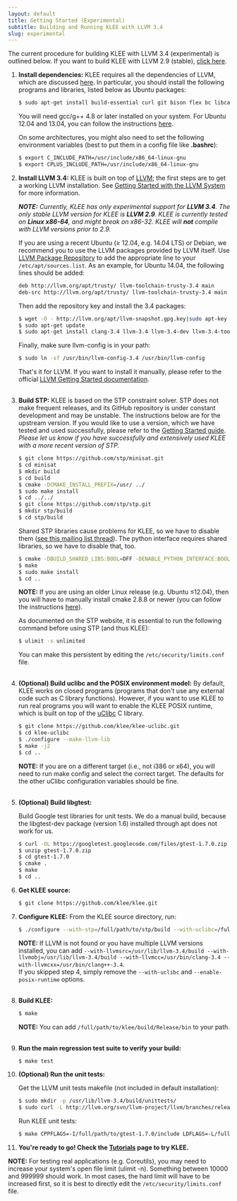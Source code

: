 ```yaml
---
layout: default
title: Getting Started (Experimental)
subtitle: Building and Running KLEE with LLVM 3.4
slug: experimental
---
```


The current procedure for building KLEE with LLVM 3.4 (experimental) is outlined below.
If you want to build KLEE with LLVM 2.9 (stable), [click here]({{site.baseurl}}/getting-started).

1. **Install dependencies:** KLEE requires all the dependencies of LLVM, which are discussed [here](http://llvm.org/docs/GettingStarted.html#requirements). In particular, you should install the following programs and libraries, listed below as Ubuntu packages:  

   ```bash
   $ sudo apt-get install build-essential curl git bison flex bc libcap-dev git cmake libboost-all-dev libncurses5-dev python-minimal python-pip unzip
   ```

   You will need gcc/g++ 4.8 or later installed on your system. For Ubuntu 12.04 and 13.04, you can follow the instructions [here](http://ubuntuhandbook.org/index.php/2013/08/install-gcc-4-8-via-ppa-in-ubuntu-12-04-13-04/).   

   On some architectures, you might also need to set the following environment variables (best to put them in a config file like **.bashrc**):  

   ```bash
   $ export C_INCLUDE_PATH=/usr/include/x86_64-linux-gnu  
   $ export CPLUS_INCLUDE_PATH=/usr/include/x86_64-linux-gnu
   ```

2. **Install LLVM 3.4:** KLEE is built on top of [LLVM](http://llvm.org); the first steps are to get a working LLVM installation. See [Getting Started with the LLVM System](http://llvm.org/docs/GettingStarted.html) for more information.

   _**NOTE:** Currently, KLEE has only experimental support for **LLVM 3.4**. The only stable LLVM version for KLEE is **LLVM 2.9**. KLEE is currently tested on **Linux x86-64**, and might break on x86-32. KLEE will **not** compile with LLVM versions prior to 2.9._

   If you are using a recent Ubuntu (≥ 12.04, e.g. 14.04 LTS) or Debian, we recommend you to use the LLVM packages provided by LLVM itself. Use [LLVM Package Repository](http://llvm.org/apt/) to add the appropriate line to your `/etc/apt/sources.list`. As an example, for Ubuntu 14.04, the following lines should be added:  

   ```bash
   deb http://llvm.org/apt/trusty/ llvm-toolchain-trusty-3.4 main  
   deb-src http://llvm.org/apt/trusty/ llvm-toolchain-trusty-3.4 main
   ```

   Then add the repository key and install the 3.4 packages:  

   ```bash
   $ wget -O - http://llvm.org/apt/llvm-snapshot.gpg.key|sudo apt-key add -  
   $ sudo apt-get update  
   $ sudo apt-get install clang-3.4 llvm-3.4 llvm-3.4-dev llvm-3.4-tools  
   ```

   Finally, make sure llvm-config is in your path:   

   ```bash
   $ sudo ln -sf /usr/bin/llvm-config-3.4 /usr/bin/llvm-config
   ```

   That's it for LLVM. If you want to install it manually, please refer to the official [LLVM Getting Started documentation](http://www.llvm.org/docs/GettingStarted.html).<br/><br/>  

3. **Build STP:** KLEE is based on the STP constraint solver. STP does not make frequent releases, and its GitHub repository is under constant development and may be unstable. The instructions below are for the upstream version. If you would like to use a version, which we have tested and used successfully, please refer to the [Getting Started guide]({{site.baseurl}}/getting-started). _Please let us know if you have successfully and extensively used KLEE with a more recent version of STP._  

   ```bash
   $ git clone https://github.com/stp/minisat.git
   $ cd minisat
   $ mkdir build
   $ cd build
   $ cmake -DCMAKE_INSTALL_PREFIX=/usr/ ../
   $ sudo make install
   $ cd ../../
   $ git clone https://github.com/stp/stp.git
   $ mkdir stp/build
   $ cd stp/build
   ```

   Shared STP libraries cause problems for KLEE, so we have to disable them ([see this mailing list thread](https://www.mail-archive.com/klee-dev@imperial.ac.uk/msg01704.html)). The python interface requires shared libraries, so we have to disable that, too.

   ```bash
   $ cmake -DBUILD_SHARED_LIBS:BOOL=OFF -DENABLE_PYTHON_INTERFACE:BOOL=OFF ..
   $ make
   $ sudo make install
   $ cd ..
   ```

   **NOTE:** If you are using an older Linux release (e.g. Ubuntu ≤12.04), then you will have to manually install cmake 2.8.8 or newer (you can follow the instructions [here](http://cameo54321.blogspot.com/2014/02/installing-cmake-288-or-higher-on.html)).    

   As documented on the STP website, it is essential to run the following command before using STP (and thus KLEE):  

   ```bash
   $ ulimit -s unlimited
   ```

   You can make this persistent by editing the `/etc/security/limits.conf` file.<br/><br/>  

4. **(Optional) Build uclibc and the POSIX environment model:** By default, KLEE works on closed programs (programs that don't use any external code such as C library functions). However, if you want to use KLEE to run real programs you will want to enable the KLEE POSIX runtime, which is built on top of the [uClibc](http://uclibc.org) C library.  

   ```bash
   $ git clone https://github.com/klee/klee-uclibc.git  
   $ cd klee-uclibc  
   $ ./configure --make-llvm-lib  
   $ make -j2  
   $ cd .. 
   ```

   **NOTE:** If you are on a different target (i.e., not i386 or x64), you will need to run make config and select the correct target. The defaults for the other uClibc configuration variables should be fine.<br/><br/>  

5. **(Optional) Build libgtest:**

   Build Google test libraries for unit tests. We do a manual build, because the libgtest-dev package (version 1.6) installed through apt does not work for us.  

   ```bash
   $ curl -OL https://googletest.googlecode.com/files/gtest-1.7.0.zip  
   $ unzip gtest-1.7.0.zip  
   $ cd gtest-1.7.0  
   $ cmake .  
   $ make  
   $ cd ..
   ```

6. **Get KLEE source:**  

   ```bash
   $ git clone https://github.com/klee/klee.git
   ```

7. **Configure KLEE:** From the KLEE source directory, run:  

   ```bash
   $ ./configure --with-stp=/full/path/to/stp/build --with-uclibc=/full/path/to/klee-uclibc --enable-posix-runtime
   ```

   **NOTE:** If LLVM is not found or you have multiple LLVM versions installed, you can add `--with-llvmsrc=/usr/lib/llvm-3.4/build --with-llvmobj=/usr/lib/llvm-3.4/build --with-llvmcc=/usr/bin/clang-3.4 --with-llvmcxx=/usr/bin/clang++-3.4`.  
If you skipped step 4, simply remove the `--with-uclibc` and `--enable-posix-runtime` options.<br/><br/>  

8. **Build KLEE:**  

   ```bash
   $ make  
   ```
   <!-- make DISABLE_ASSERTIONS=0 ENABLE_OPTIMIZED=1 ENABLE_SHARED=0 -j2-->

   **NOTE:** You can add `/full/path/to/klee/build/Release/bin` to your path.<br/><br/>


9. **Run the main regression test suite to verify your build:**

   <!---
   1. Install lit (it is not installed with the newer LLVM versions):  

      ```bash
      $ sudo pip install lit
      ```
   -->
   
   ```bash
   $ make test
   ```

10. **(Optional) Run the unit tests:**

    Get the LLVM unit tests makefile (not included in default installation):
   
    ```bash
    $ sudo mkdir -p /usr/lib/llvm-3.4/build/unittests/  
    $ sudo curl -L http://llvm.org/svn/llvm-project/llvm/branches/release_34/unittests/Makefile.unittest -o /usr/lib/llvm-3.4/build/unittests/Makefile.unittest  
    ```

    Run KLEE unit tests:

    ```bash
    $ make CPPFLAGS=-I/full/path/to/gtest-1.7.0/include LDFLAGS=-L/full/path/to/gtest-1.7.0 unittests
    ```
11. **You're ready to go! Check the [Tutorials]({{site.baseurl}}/tutorials) page to try KLEE.**

<!--    **NOTE:** The flags (DISABLE_ASSERTIONS, ENABLE_OPTIMIZED, ENABLE_SHARED) have to be the same as the ones used for building KLEE. -->

**NOTE:** For testing real applications (e.g. Coreutils), you may need to increase your system's open file limit (ulimit -n). Something between 10000 and 999999 should work. In most cases, the hard limit will have to be increased first, so it is best to directly edit the `/etc/security/limits.conf` file.<br/><br/>
